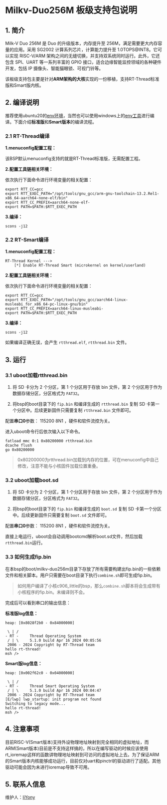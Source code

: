 # Milkv-Duo256M 板级支持包说明

## 1. 简介

Milk-V Duo 256M 是 Duo 的升级版本，内存提升至 256M，满足需要更大内存容量的应用。采用 SG2002 计算系列芯片，计算能力提升至 1.0TOPS@INT8。它可以实现 RISC-V/ARM 架构之间的无缝切换，并支持双系统同时运行。此外，它还包含 SPI、UART 等一系列丰富的 GPIO 接口，适合边缘智能监控领域的各种硬件开发，包括 IP 摄像头、智能猫眼锁、可视门铃等。

该板级支持包主要是针对**ARM架构的大核**实现的一份移植，支持RT-Thread标准版和Smart版内核。

## 2. 编译说明

推荐使用ubuntu20的[env环境](https://github.com/RT-Thread/env)，当然也可以使用windows上的[env工具](https://www.rt-thread.org/download.html#download-rt-thread-env-tool)进行编译。下面介绍**标准版**和**Smart版本**的编译流程。

### 2.1 RT-Thread编译

**1.menuconfig配置工程：**

该BSP默认menuconfig支持的就是RT-Thread标准版，无需配置工程。

**2.配置工具链相关环境：**

依次执行下面命令进行环境变量的相关配置：

```shell
export RTT_CC=gcc
export RTT_EXEC_PATH="/opt/tools/gnu_gcc/arm-gnu-toolchain-13.2.Rel1-x86_64-aarch64-none-elf/bin"
export RTT_CC_PREFIX=aarch64-none-elf-
export PATH=$PATH:$RTT_EXEC_PATH
```

**3.编译：**

```shell
scons -j12
```

### 2.2 RT-Smart编译

**1.menuconfig配置工程：**

```shell
RT-Thread Kernel --->
    [*] Enable RT-Thread Smart (microkernel on kernel/userland)
```

**2.配置工具链相关环境：**

依次执行下面命令进行环境变量的相关配置：

```shell
export RTT_CC=gcc
export RTT_EXEC_PATH="/opt/tools/gnu_gcc/aarch64-linux-musleabi_for_x86_64-pc-linux-gnu/bin"
export RTT_CC_PREFIX=aarch64-linux-musleabi-
export PATH=$PATH:$RTT_EXEC_PATH
```

**3.编译：**

```shell
scons -j12
```

如果编译正确无误，会产生 `rtthread.elf`, `rtthread.bin` 文件。

## 3. 运行

### 3.1 uboot加载rtthread.bin

1. 将 SD 卡分为 2 个分区，第 1 个分区用于存放 bin 文件，第 2 个分区用于作为数据存储分区，分区格式为 `FAT32`。

2. 将bsp的boot目录下的 `fip.bin` 和编译生成的 `rtthread.bin` 复制 SD 卡第一个分区中。后续更新固件只需要复制 `rtthread.bin` 文件即可。

配置**串口0**参数： 115200 8N1 ，硬件和软件流控为关。

进入uboot命令行后依次输入以下命令。

```shell
fatload mmc 0:1 0x80200000 rtthread.bin
dcache flush
go 0x80200000
```

> 0x80200000为rtthread.bin加载到内存的位置，可在menuconfig中自己修改，注意不能与小核固件加载位置重叠。

### 3.2 uboot加载boot.sd

1. 将 SD 卡分为 2 个分区，第 1 个分区用于存放 bin 文件，第 2 个分区用于作为数据存储分区，分区格式为 `FAT32`。

2. 将bsp的boot目录下的 `fip.bin` 和编译生成的 `boot.sd` 复制 SD 卡第一个分区中。后续更新固件只需要复制 `boot.sd` 文件即可。

配置**串口0**参数： 115200 8N1 ，硬件和软件流控为关。

直接上电运行，uboot会自动调用bootcmd解析boot.sd文件，然后加载`rtthread.bin`运行。

### 3.3 如何生成fip.bin

在本bsp的boot/milkv-duo256m目录下存放了所有需要构建出fip.bin的一些依赖文件和相关脚本。用户只需要在boot目录下执行`combine.sh`即可生成fip.bin。

> 如何用户编译了小核c906_little的bsp，那么`combine.sh`脚本将会生成带有小核程序的fip.bin。未编译则不会。

完成后可以看到串口的输出信息：

**标准版log信息：**

```shell
heap: [0x8028f2b0 - 0x84000000]

 \ | /
- RT -     Thread Operating System
 / | \     5.1.0 build Apr 16 2024 00:05:56
 2006 - 2024 Copyright by RT-Thread team
hello rt-thread!
msh />
```

**Smart版log信息：**

```shell
heap: [0x002f62c0 - 0x04000000]

 \ | /
- RT -     Thread Smart Operating System
 / | \     5.1.0 build Apr 16 2024 00:04:47
 2006 - 2024 Copyright by RT-Thread team
[E/lwp] lwp_startup: init program not found
Switching to legacy mode...
hello rt-thread!
msh />
```
## 4. 注意事项

目前RISC-V(Smart版本)支持外设物理地址映射到完全相同的虚拟地址，而ARM(Smart版本)目前是不支持这样搞的，所以在编写驱动的时候应该使用rt_ioremap这样的函数讲物理地址映射到可访问的虚拟地址上去。为了保证ARM的Smart版本内核能够成功运行，目前仅对uart和pinctrl的驱动进行了适配。其他驱动可能会因为未进行ioremap导致不可用。

## 5. 联系人信息

维护人：[liYony](https://github.com/liYony)
